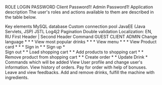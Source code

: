 ROLE	LOGIN	PASSWORD
Client		Password1!
Admin		Password1!
Application description
The user's roles and actions available to them are described in the table below.

Key elements
MySQL database
Custom connection pool
JavaEE (Java Servlets, JSP)
JSTL
Log4j2
Pagination
Double validation
Localization: EN, RU
First Header | Second Header
Command	GUEST	CLIENT	ADMIN
Change language	*	*	*
View most popular drinks	*	*	*
View menu	*	*	*
View Product card	*	*	*
Sign in		*	*
Sign up	*		
Sign out		*	*
Load shopping cart		*	*
Add products to shopping cart		*	*
Remove product from shopping cart		*	*
Create order		*	*
Update Drink			*
Commands which will be added
View User profile and change user's information.
View history of orders.
Pay for order with help of bonuses.
Leave and view feedbacks.
Add and remove drinks, fulfill the machine with ingredients.
